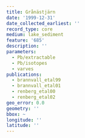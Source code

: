 ```yaml
---
title: Grånästjärn
date: '1999-12-31'
date_collected_earliest: ''
record_type: core
medium: lake_sediment
feature: '685'
description: ''
parameters:
  - Pb/extractable
  - Pb/isotopes
  - varves
publications:
  - brannvall_etal99
  - brannvall_etal01
  - renberg_etal00
  - renberg_etal02
geo_error: 0.0
geometry: ''
bbox: ~
longitude: ''
latitude: ''
---
```

